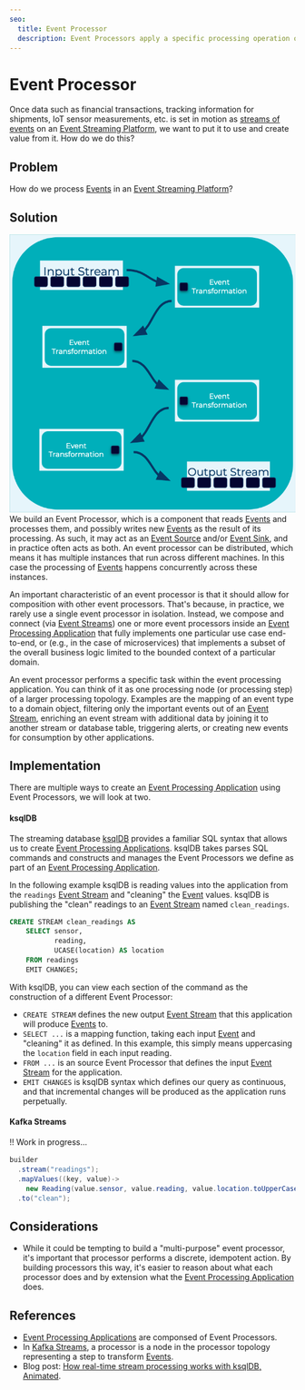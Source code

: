 ```yaml
---
seo:
  title: Event Processor
  description: Event Processors apply a specific processing operation on an event, and are typically used and composed by larger Event Processing Applications. 
---
```


# Event Processor
Once data such as financial transactions, tracking information for shipments, IoT sensor measurements, etc. is set in motion as [streams of events](../event-stream/event-stream.md) on an [Event Streaming Platform](../event-stream/event-streaming-platform.md), we want to put it to use and create value from it. How do we do this?

## Problem
How do we process [Events](../event/event.md) in an [Event Streaming Platform](../event-stream/event-streaming-platform.md)?

## Solution
![event-processor](../img/event-processor.png)
We build an Event Processor, which is a component that reads [Events](../event/event.md) and processes them, and possibly writes new [Events](../event/event.md) as the result of its processing. As such, it may act as an [Event Source](../event-source/event-source) and/or [Event Sink](../event-sink/event-sink.md), and in practice often acts as both. An event processor can be distributed, which means it has multiple instances that run across different machines. In this case the processing of [Events](../event/event.md) happens concurrently across these instances.

An important characteristic of an event processor is that it should allow for composition with other event processors. That's because, in practice, we rarely use a single event processor in isolation. Instead, we compose and connect (via [Event Streams](../event-stream/event-stream.md)) one or more event processors inside an [Event Processing Application](event-processing-application.md) that fully implements one particular use case end-to-end, or (e.g., in the case of microservices) that implements a subset of the overall business logic limited to the bounded context of a particular domain. 

An event processor performs a specific task within the event processing application. You can think of it as one processing node (or processing step) of a larger processing topology. Examples are the mapping of an event type to a domain object, filtering only the important events out of an [Event Stream](../event-stream/event-stream.md), enriching an event stream with additional data by joining it to another stream or database table, triggering alerts, or creating new events for consumption by other applications.

## Implementation

There are multiple ways to create an [Event Processing Application](../event-processing/event-processing-application.md) using Event Processors, we will look at two.

#### ksqlDB
The streaming database [ksqlDB](https://ksqldb.io) provides a familiar SQL syntax that allows us to create [Event Processing Applications](../event-processing/event-processing-application.md). ksqlDB takes parses SQL commands and constructs and manages the Event Processors we define as part of an [Event Processing Application](../event-processing/event-processing-application.md).

In the following example ksqlDB is reading values into the application from the `readings` [Event Stream](../event-stream/event-stream.md) and "cleaning" the [Event](../event/event.md) values. ksqlDB is publishing the "clean" readings to an [Event Stream](../event-stream/event-stream.md) named `clean_readings`.

```sql
CREATE STREAM clean_readings AS
    SELECT sensor,
           reading,
           UCASE(location) AS location
    FROM readings
    EMIT CHANGES;
```

With ksqlDB, you can view each section of the command as the construction of a different Event Processor:

* `CREATE STREAM` defines the new output [Event Stream](../event-stream/event-stream.md) that this application will produce [Events](../event/event.md) to.
* `SELECT ...` is a mapping function, taking each input [Event](../event/event.md) and "cleaning" it as defined. In this example, this simply means uppercasing the `location` field in each input reading.
* `FROM ...` is an source Event Processor that defines the input [Event Stream](../event-stream/event-stream.md) for the application.
* `EMIT CHANGES` is ksqlDB syntax which defines our query as continuous, and that incremental changes will be produced as the application runs perpetually.

#### Kafka Streams

!! Work in progress...

```java
builder
  .stream("readings");
  .mapValues((key, value)-> 
    new Reading(value.sensor, value.reading, value.location.toUpperCase()) 
  .to("clean");
```

## Considerations

* While it could be tempting to build a "multi-purpose" event processor, it's important that processor performs a discrete, idempotent action.  By building processors this way, it's easier to reason about what each processor does and by extension what the [Event Processing Application](../event-processing/event-processing-application.md) does. 


## References
* [Event Processing Applications](../event-processing/event-processing.md) are componsed of Event Processors.
* In [Kafka Streams](https://kafka.apache.org/28/documentation/streams/core-concepts#streams_topology), a processor is a node in the processor topology representing a step to transform [Events](../event/event.md).
* Blog post: [How real-time stream processing works with ksqlDB, Animated](https://www.confluent.io/blog/how-real-time-stream-processing-works-with-ksqldb/).
